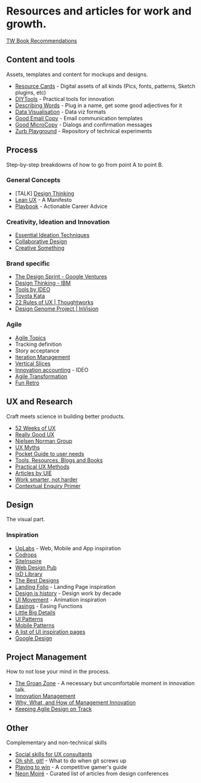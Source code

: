 # Resources and articles for work and growth.

[TW Book Recommendations](https://sites.google.com/thoughtworks.com/skills-practices-hub/self-improvement/books-reading)

## Content and tools
Assets, templates and content for mockups and designs.

- [Resource Cards](https://resourcecards.com/) - Digital assets of all kinds (Pics, fonts, patterns, Sketch plugins, etc)
- [DIYTools](http://diytoolkit.org/tools/) - Practical tools for innovation
- [Describing Words](http://describingwords.io) - Plug in a name, get some good adjectives for it
- [Data Visualisation](http://datavizproject.com/) - Data viz formats
- [Good Email Copy](http://www.goodemailcopy.com/) - Email communication templates
- [Good MicroCopy](http://goodmicrocopy.com/) - Dialogs and confirmation messages
- [Zurb Playground](https://zurb.com/playground) - Repository of technical experiments

## Process
Step-by-step breakdowns of how to go from point A to point B.

### General Concepts
- [TALK] [Design Thinking](http://azulseven.com/journal_entries/design-thinking-and-agile-development-integration/)
- [Lean UX](https://www.smashingmagazine.com/2014/01/lean-ux-manifesto-principle-driven-design/) - A Manifesto
- [Playbook](https://askplaybook.com/) - Actionable Career Advice

### Creativity, Ideation and Innovation
- [Essential Ideation Techniques](https://www.interaction-design.org/literature/article/introduction-to-the-essential-ideation-techniques-which-are-the-heart-of-design-thinking)
- [Collaborative Design](https://blog.marvelapp.com/designers-developers-collaborative-design-process-innovation/)
- [Creative Something](http://creativesomething.net/)

### Brand specific
- [The Design Sprint - Google Ventures](http://www.gv.com/sprint/)
- [Design Thinking - IBM](https://www.ibm.com/design/thinking/)
- [Tools by IDEO](https://www.ideo.com/tools)
- [Toyota Kata](http://theleanthinker.com/tag/toyota-kata/)
- [22 Rules of UX | Thoughtworks](https://www.thoughtworks.com/insights/blog/22-rules-ux)
- [Design Genome Project | InVision](https://www.invisionapp.com/enterprise/design-genome)

### Agile
- [Agile Topics](https://www.mountaingoatsoftware.com/agile)
- Tracking definition
- Story acceptance
- [Iteration Management](http://www.scaledagileframework.com/iteration-planning/)
- [Vertical Slices](http://agileforall.com/vertical-slices-and-scale/)
- [Innovation accounting](https://www.ideou.com/blogs/inspiration/innovation-accounting-what-it-is-and-how-to-get-started) - IDEO
- [Agile Transformation](https://www.solutionsiq.com/resource/blog-post/leading-agile-change-proven-change-models-for-agile-transformation/)
- [Fun Retro](https://funretro.github.io/distributed/)

## UX and Research
Craft meets science in building better products.

- [52 Weeks of UX](http://52weeksofux.com/)
- [Really Good UX](https://www.reallygoodux.io/)
- [Nielsen Norman Group](https://www.nngroup.com/)
- [UX Myths](http://uxmyths.com/)
- [Pocket Guide to user needs](https://medium.com/on-products/pocket-guide-to-user-needs-7171431ec240)
- [Tools, Resources, Blogs and Books](http://www.mockplus.com/blog/post/the-best-uxui-designer-tools-resources-blogs-books-collection/)
- [Practical UX Methods](http://practicaluxmethods.com/)
- [Articles by UIE](https://articles.uie.com/)
- [Work smarter, not harder](https://blog.bufferapp.com/5-ways-to-get-more-done-by-working-smarter-not-harder)
- [Contextual Enquiry Primer](https://www.sitepoint.com/contextual-enquiry-primer/)

## Design
The visual part.

### Inspiration
- [UpLabs](http://www.uplabs.com/) - Web, Mobile and App inspiration
- [Codrops](http://tympanus.net/codrops/)
- [SiteInspire](https://www.siteinspire.com/)
- [Web Design Pub](http://webdesign.pub/)
- [IxD Library](http://theixdlibrary.com/)
- [The Best Designs](https://www.thebestdesigns.com/)
- [Landing Folio](https://www.landingfolio.com/) - Landing Page inspiration
- [Design is history](http://www.designishistory.com/) - Design work by decade
- [UI Movement](https://uimovement.com/) - Animation inspiration
- [Easings](http://easings.net/) - Easing Functions
- [Little Big Details](http://littlebigdetails.com/)
- [UI Patterns](http://ui-patterns.com/)
- [Mobile Patterns](http://www.mobile-patterns.com/)
- [A list of UI inspiration pages](https://uxdesign.cc/ui-inspiration-b019453058d7)
- [Google Design](https://design.google/)

## Project Management
How to not lose your mind in the process.

- [The Groan Zone](http://www.innovationmanagement.se/2013/01/29/ever-heard-of-the-groan-zone/) - A necessary but uncomfortable moment in innovation talk.
- [Innovation Management](https://en.wikipedia.org/wiki/Innovation_management)
- [Why, What, and How of Management Innovation](https://hbr.org/2006/02/the-why-what-and-how-of-management-innovation)
- [Keeping Agile Design on Track](https://medium.com/northern-dynamics/keeping-agile-design-on-track-a1db0dc0ed87)

## Other
Complementary and non-technical skills

- [Social skills for UX consultants](http://uxpamagazine.org/social_skills_ux_consulatants/)
- [Oh shit, git!](http://ohshitgit.com/) - What to do when git screws up
- [Playing to win](http://www.sirlin.net/ptw/) - A competitive gamer's guide
- [Neon Moiré](https://www.neonmoire.com/event) - Curated list of articles from design conferences
